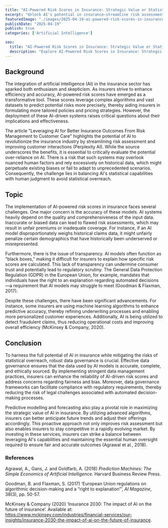 ```yaml
---
title: "AI-Powered Risk Scores in Insurance: Strategic Value or Statistical Overreach?"
excerpt: "Unlock AI's potential in insurance—streamline risk assessment, personalize customer care, but beware of over-reliance on algorithms. Can data governance save the day?"
featuredImage: "./images/2025-04-19-ai-powered-risk-scores-in-insurance-strategic-value-or-statistical-overreach.jpg"
publishDate: "2025-04-19"
publish: true
categories: ['Artificial Intelligence']

seo:
  title: "AI-Powered Risk Scores in Insurance: Strategic Value or Statistical Overreach? - Policy and Innovation"
  description: "Explore AI-Powered Risk Scores in Insurance: Strategic Value or Statistical Overreach? through a critical lens, with action-oriented recommendations."
---
```


## Background

The integration of artificial intelligence (AI) in the insurance sector has sparked both enthusiasm and skepticism. As insurers strive to enhance efficiency and accuracy, AI-powered risk scores have emerged as a transformative tool. These scores leverage complex algorithms and vast datasets to predict potential risks more precisely, thereby aiding insurers in formulating more tailored policies and pricing strategies. However, the deployment of these AI-driven systems raises critical questions about their implications and effectiveness.

The article "Leveraging AI for Better Insurance Outcomes From Risk Management to Customer Care" highlights the potential of AI to revolutionize the insurance industry by streamlining risk assessment and improving customer interactions (Perplexity AI). While the source underscores the benefits, it is essential to critically evaluate the potential over-reliance on AI. There is a risk that such systems may overlook nuanced human factors and rely excessively on historical data, which might perpetuate existing biases or fail to adapt to unprecedented scenarios. Consequently, the challenge lies in balancing AI's statistical capabilities with human judgment to avoid statistical overreach.

## Topic

The implementation of AI-powered risk scores in insurance faces several challenges. One major concern is the accuracy of these models. AI systems heavily depend on the quality and comprehensiveness of the input data. Inaccurate or biased data can lead to flawed risk assessments, which may result in unfair premiums or inadequate coverage. For instance, if an AI model disproportionately weighs historical claims data, it might unfairly penalize certain demographics that have historically been underserved or misrepresented.

Furthermore, there is the issue of transparency. AI models often function as "black boxes," making it difficult for insurers to explain how specific risk scores are calculated. This lack of transparency can undermine consumer trust and potentially lead to regulatory scrutiny. The General Data Protection Regulation (GDPR) in the European Union, for example, mandates that individuals have the right to an explanation regarding automated decisions—a requirement that AI models may struggle to meet (Goodman & Flaxman, 2017).

Despite these challenges, there have been significant advancements. For instance, some insurers are using machine learning algorithms to enhance predictive accuracy, thereby refining underwriting processes and enabling more personalized customer experiences. Additionally, AI is being utilized to detect fraudulent claims, thus reducing operational costs and improving overall efficiency (McKinsey & Company, 2020).

## Conclusion

To harness the full potential of AI in insurance while mitigating the risks of statistical overreach, robust data governance is crucial. Effective data governance ensures that the data used by AI models is accurate, complete, and ethically sourced. By implementing stringent data management practices, insurers can enhance the reliability of AI-driven risk scores and address concerns regarding fairness and bias. Moreover, data governance frameworks can facilitate compliance with regulatory requirements, thereby reducing the risk of legal challenges associated with automated decision-making processes.

Predictive modelling and forecasting also play a pivotal role in maximizing the strategic value of AI in insurance. By utilizing advanced algorithms, insurers can better anticipate future trends and adjust their offerings accordingly. This proactive approach not only improves risk assessment but also enables insurers to stay competitive in a rapidly evolving market. By investing in these services, insurers can strike a balance between leveraging AI's capabilities and maintaining the essential human oversight required to ensure fair and accurate outcomes (Agrawal et al., 2018).

### References

Agrawal, A., Gans, J. and Goldfarb, A. (2018) *Prediction Machines: The Simple Economics of Artificial Intelligence*. Harvard Business Review Press.

Goodman, B. and Flaxman, S. (2017) ‘European Union regulations on algorithmic decision-making and a “right to explanation”’, *AI Magazine*, 38(3), pp. 50-57.

McKinsey & Company (2020) ‘Insurance 2030: The impact of AI on the future of insurance’. Available at: https://www.mckinsey.com/industries/financial-services/our-insights/insurance-2030-the-impact-of-ai-on-the-future-of-insurance.